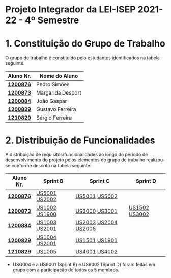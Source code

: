# Projeto Integrador da LEI-ISEP 2021-22 - 4º Semestre

# 1. Constituição do Grupo de Trabalho

O grupo de trabalho é constituído pelo estudantes identificados na tabela seguinte.

| Aluno Nr.	                         | Nome do Aluno     |
|------------------------------------|-------------------|
| **[1200876](/Documents/1200876/)** | Pedro Simões      |
| **[1200873](/Documents/1200873/)** | Margarida Desport |
| **[1200884](/Documents/1200884/)** | João Gaspar       |
| **[1200829](/Documents/1200829/)** | Gustavo Ferreira  |
| **[1210829](/Documents/1210829/)** | Sérgio Ferreira   |


# 2. Distribuição de Funcionalidades ###

A distribuição de requisitos/funcionalidades ao longo do período de desenvolvimento do projeto pelos elementos do grupo de trabalho realizou-se conforme descrito na tabela seguinte.

| Aluno Nr.	                         | Sprint B                                                | Sprint C                                                                            | Sprint D                                                |
|------------------------------------|---------------------------------------------------------|-------------------------------------------------------------------------------------|---------------------------------------------------------|
| [**1200876**](/Documents/1200876/) | [US5001](/Documents/US1001) [US2002](/Documents/US2002) | [US5001](/Documents/US5001) [US5002](/Documents/US5002)                             |                                                         |
| [**1200873**](/Documents/1200873/) | [US1002](/Documents/US1002) [US1900](/Documents/US1900) | [US3000](/Documents/US3000) [US3001](/Documents/US3001)                             | [US1502](/Documents/US1502) [US3002](/Documents/US3002) |
| [**1200884**](/Documents/1200884/) | [US1003](/Documents/US1003) [US2001](/Documents/US2001) | [US2003](/Documents/US2003) [US2004](/Documents/US2004) [US2005](/Documents/US2005) |                                                         |
| [**1200829**](/Documents/1200829/) | [US1004](/Documents/US1004) [US2001](/Documents/US2001) | [US1501](/Documents/US1501) [US1901](/Documents/US1901)                             |                                                         |
| [**1210829**](/Documents/1210829/) | [US1005](/Documents/US1005)                             | [US4001](/Documents/US4001) [US4002](/Documents/US4002)                             |                                                         | 
 
* USG004 e a US9001 (Sprint B) e US9002 (Sprint D) foram feitas em grupo com a participação de todos os 5 membros.
